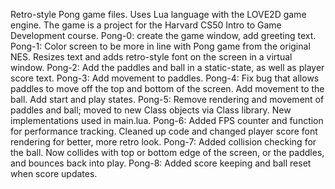 Retro-style Pong game files. Uses Lua language with the LOVE2D game engine. The game is a project for the Harvard CS50 Intro to Game Development course.
Pong-0: create the game window, add greeting text.
Pong-1: Color screen to be more in line with Pong game from the original NES. Resizes text and adds retro-style font on the screen in a virtual window.
Pong-2: Add the paddles and ball in a static-state, as well as player score text.
Pong-3: Add movement to paddles.
Pong-4: Fix bug that allows paddles to move off the top and bottom of the screen. Add movement to the ball. Add start and play states.
Pong-5: Remove rendering and movement of paddles and ball; moved to new Class objects via Class library. New implementations used in main.lua.
Pong-6: Added FPS counter and function for performance tracking. Cleaned up code and changed player score font rendering for better, more retro look.
Pong-7: Added collision checking for the ball. Now collides with top or bottom edge of the screen, or the paddles, and bounces back into play.
Pong-8: Added score keeping and ball reset when score updates.
